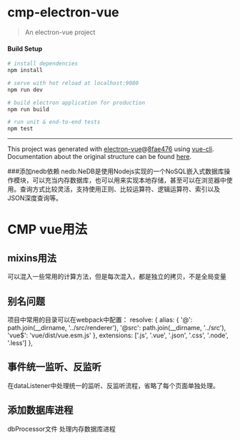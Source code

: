 # cmp-electron-vue

> An electron-vue project

#### Build Setup

``` bash
# install dependencies
npm install

# serve with hot reload at localhost:9080
npm run dev

# build electron application for production
npm run build

# run unit & end-to-end tests
npm test


```

---

This project was generated with [electron-vue](https://github.com/SimulatedGREG/electron-vue)@[8fae476](https://github.com/SimulatedGREG/electron-vue/tree/8fae4763e9d225d3691b627e83b9e09b56f6c935) using [vue-cli](https://github.com/vuejs/vue-cli). Documentation about the original structure can be found [here](https://simulatedgreg.gitbooks.io/electron-vue/content/index.html).


###添加nedb依赖
nedb:NeDB是使用Nodejs实现的一个NoSQL嵌入式数据库操作模块，可以充当内存数据库，也可以用来实现本地存储，甚至可以在浏览器中使用。查询方式比较灵活，支持使用正则、比较运算符、逻辑运算符、索引以及JSON深度查询等。


# CMP vue用法

## mixins用法
可以混入一些常用的计算方法，但是每次混入，都是独立的拷贝，不是全局变量

## 别名问题
项目中常用的目录可以在webpack中配置：
    resolve: {
        alias: {
            '@': path.join(__dirname, '../src/renderer'),
            '@src': path.join(__dirname, '../src'),
            'vue$': 'vue/dist/vue.esm.js'
        },
        extensions: ['.js', '.vue', '.json', '.css', '.node', '.less']
    },

## 事件统一监听、反监听
在dataListener中处理统一的监听、反监听流程，省略了每个页面单独处理。

## 添加数据库进程
dbProcessor文件 处理内存数据库进程
